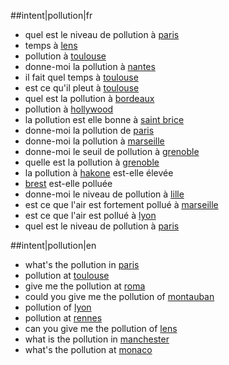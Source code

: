 ##intent|pollution|fr
- quel est le niveau de pollution à [paris](location)
- temps à [lens](location)
- pollution à [toulouse](location)
- donne-moi la pollution à [nantes](location)
- il fait quel temps à [toulouse](location)
- est ce qu'il pleut à [toulouse](location)
- quel est la pollution à [bordeaux](location)
- pollution à [hollywood](location)
- la pollution est elle bonne à [saint brice](location)
- donne-moi la pollution de [paris](location)
- donne-moi la pollution à [marseille](location)
- donne-moi le seuil de pollution à [grenoble](location)
- quelle est la pollution à [grenoble](location)
- la pollution à [hakone](location) est-elle élevée
- [brest](location) est-elle polluée
- donne-moi le niveau de pollution à [lille](location)
- est ce que l'air est fortement pollué à [marseille](location)
- est ce que l'air est pollué à [lyon](location)
- quel est le niveau de pollution à [paris](location)

##intent|pollution|en
- what's the pollution in [paris](location)
- pollution at [toulouse](location)
- give me the pollution at [roma](location)
- could you give me the pollution of [montauban](location)
- pollution of [lyon](location)
- pollution at [rennes](location)
- can you give me the pollution of [lens](location)
- what is the pollution in [manchester](location)
- what's the pollution at [monaco](location)